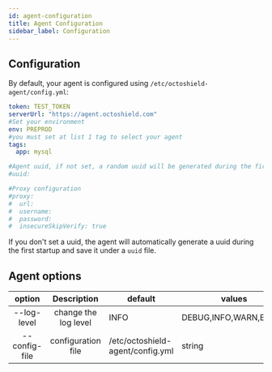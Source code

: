 ```yaml
---
id: agent-configuration
title: Agent Configuration
sidebar_label: Configuration
---
```

## Configuration

By default, your agent is configured using `/etc/octoshield-agent/config.yml`:

```yaml
token: TEST_TOKEN
serverUrl: "https://agent.octoshield.com"
#Set your environment
env: PREPROD
#you must set at list 1 tag to select your agent
tags:
  app: mysql

#Agent uuid, if not set, a random uuid will be generated during the first startup
#uuid:

#Proxy configuration
#proxy:
#  url:
#  username:
#  password:
#  insecureSkipVerify: true
``` 

If you don't set a uuid, the agent will automatically generate a uuid during the first startup and save it under a `uuid` file. 

## Agent options

| option            | Description                   | default                           | values
|:-----------------:|:-----------------------------:| ----------------------------------|------------------------------
| --log-level       | change the log level          | INFO                              |  DEBUG,INFO,WARN,ERROR          
| --config-file     | configuration file            | /etc/octoshield-agent/config.yml  |  string          

 